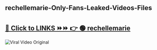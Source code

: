 
 ## rechellemarie-Only-Fans-Leaked-Videos-Files

# <h2><a href="https://mediaupload.pro?rechellemarie">🔗 Click to LINKS ⏩⏩ 👉 🟢 rechellemarie </a></h2>

<a href="https://mediaupload.pro?rechellemarie" rel="nofollow" data-target="animated-image.originalLink"><img src="https://i.ibb.co.com/xMMVF88/686577567.gif" alt="Viral Video Original" style="max-width: 100%; display: inline-block;" data-target="animated-image.originalImage"></a>